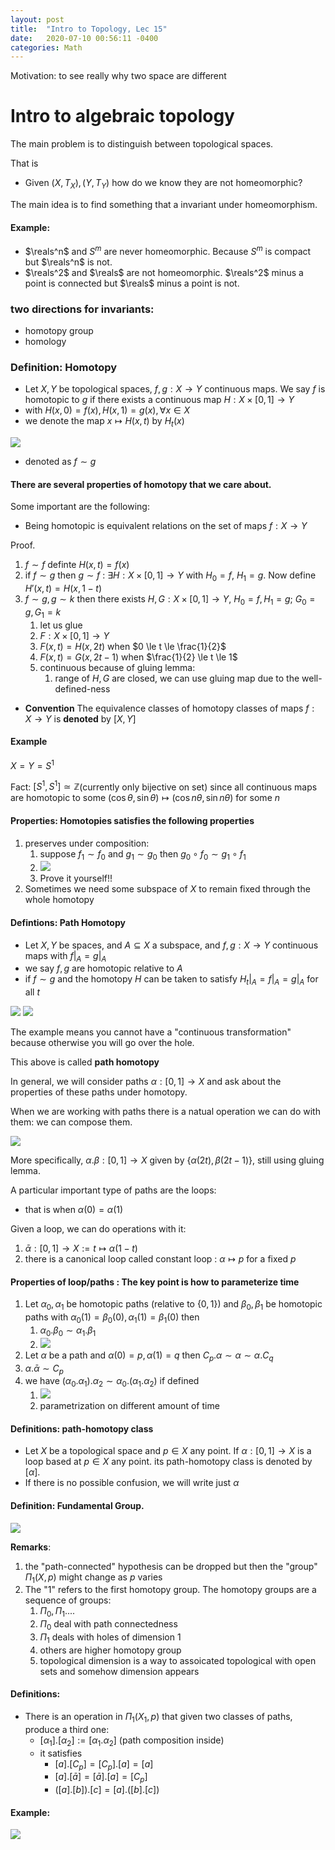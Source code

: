 ```yaml
---
layout: post
title:  "Intro to Topology, Lec 15"
date:   2020-07-10 00:56:11 -0400
categories: Math
---
```


Motivation: to see really why two space are different

# Intro to algebraic topology

The main problem is to distinguish between topological spaces.

That is

* Given $(X, T_X), (Y, T_Y)$ how do we know they are not homeomorphic?

The main idea is to find something that a invariant under homeomorphism.

#### Example: 
* $\reals^n$ and $S^m$ are never homeomorphic. Because $S^m$ is compact but $\reals^n$ is not.
* $\reals^2$ and $\reals$ are not homeomorphic. $\reals^2$ minus a point is connected but $\reals$ minus a point is not.

### two directions for invariants:
* homotopy group
* homology


### Definition: Homotopy
* Let $X, Y$ be topological spaces, $f, g : X \rightarrow Y$ continuous maps. We  say $f$ is homotopic to $g$  if there exists a continuous map $H : X \times [0, 1] \rightarrow Y$
* with $H(x, 0) = f(x), H(x,1) = g(x), \forall x \in X$
* we denote the map $x \mapsto H(x, t)$ by $H_t(x)$

![](../assets/img/2020-07-15-13-33-45.png)
* denoted as $f \sim g$

#### There are several properties of homotopy that we care about. 
Some important are the following:
*  Being homotopic is equivalent relations on the set of maps $f : X\rightarrow Y$
  
$\text{Proof.}$

1. $f \sim f$ definte $H(x, t) = f(x)$
2. if $f \sim g$ then $g \sim f$ : $\exists H: X \times [0,1] \rightarrow Y$ with $H_0 = f$, $H_1 = g$.  Now define $H'(x, t) = H(x, 1-t)$
3. $f \sim g, g\sim k$ then there exists $H, G: X \times [0,1] \rightarrow Y$, $H_0 = f, H_1 = g$; $G_0 = g, G_1 = k$
   1. let us glue
   2. $F : X \times [0,1] \rightarrow Y$
   3. $F(x,t) = H(x,2t)$ when $0 \le t \le \frac{1}{2}$
   4. $F(x,t) = G(x, 2t-1)$ when $\frac{1}{2} \le t \le 1$
   5. continuous because of gluing lemma:
      1. range of $H, G$ are closed, we can use gluing map due to the well-defined-ness
* **Convention** The equivalence classes of homotopy classes of maps $f : X \rightarrow Y$ is **denoted** by $[X, Y]$
#### Example
$X = Y = S^1$ 

Fact: $[S^1, S^1] \simeq {\mathbb Z}$(currently only bijective on set)  since all continuous maps are homotopic to some $(\cos \theta, \sin \theta) \mapsto (\cos n \theta, \sin n \theta)$ for some $n$

#### Properties: Homotopies satisfies the following properties
1. preserves under composition:
   1. suppose $f_1 \sim f_0$ and $g_1 \sim g_0$ then $g_0 \circ f_0 \sim g_1 \circ f_1$
   2. ![](../assets/img/2020-07-15-13-58-12.png)
   3. Prove it yourself!!
2. Sometimes we need some subspace of $X$ to remain fixed through the whole homotopy

#### Defintions: Path Homotopy 
* Let $X, Y$ be spaces, and $A \subseteq X$ a subspace, and $f, g: X \rightarrow Y$ continuous maps with $f |_A = g |_ A$
* we say $f, g$ are homotopic relative to $A$
* if $f \sim g$ and the homotopy $H$ can be taken to satisfy $H_t |_A = f|_A = g|_A$ for all $t$

![](../assets/img/2020-07-15-14-08-06.png)
![](../assets/img/2020-07-15-14-09-39.png)

The example means you cannot have a "continuous transformation" because otherwise you will go over the hole.

This above is called **path homotopy**

In general, we will consider paths $\alpha: [0,1] \rightarrow X$ and ask about the properties of these paths under homotopy.

When we are working with paths there is a natual operation we can do with them: we can compose them.

![](/assets/img/2020-07-15-14-13-43.png)

More specifically, $\alpha . \beta : [0,1] \rightarrow X$ given by $\{\alpha(2t), \beta(2t-1) \}$, still using gluing lemma.

A particular important type of paths are the loops:
*  that is when $\alpha(0) = \alpha(1)$

Given a loop, we can do operations with it:
1. $\bar{\alpha} : [0,1] \rightarrow X := t \mapsto \alpha(1-t)$
2. there is a canonical loop called constant loop : $\alpha \mapsto p$ for a fixed $p$

#### Properties of loop/paths : The key point is how to parameterize time
1. Let $\alpha_0, \alpha_1$ be homotopic paths (relative to $\{0, 1\}$) and $\beta_0, \beta_1$ be homotopic paths with $\alpha_0(1) = \beta_0(0), \alpha_1(1) = \beta_1(0)$ then 
   1. $\alpha_0 . \beta_0 \sim \alpha_1 . \beta_1$
   2. ![](../assets/img/2020-07-15-14-28-30.png)
2. Let $\alpha$ be a path and $\alpha(0) = p, \alpha(1) = q$ then $C_p . \alpha \sim \alpha \sim \alpha . C_q$
3. $\alpha . \bar{\alpha} \sim C_p$
4. we have $(\alpha_0 . \alpha_1). \alpha_2 \sim \alpha_0 . (\alpha_1 . \alpha_2)$ if defined
   1. ![](../assets/img/2020-07-15-14-30-19.png)
   2. parametrization on different amount of time

#### Definitions: path-homotopy class

* Let $X$ be a topological space and $p \in X$ any point. If $\alpha : [0,1] \rightarrow X$ is a loop based at $p \in X$ any point. its path-homotopy class is denoted by $[\alpha]$.
* If there is no possible confusion, we will write just $\alpha$

#### Definition: Fundamental Group.

![](../assets/img/2020-07-15-14-38-26.png)

**Remarks**:
1. the "path-connected" hypothesis can be dropped but then the "group" $\Pi_1(X, p)$ might change as $p$ varies
2. The "1" refers to the first homotopy group. The homotopy groups are a sequence of groups:
   1. $\Pi_0, \Pi_1 ....$
   2. $\Pi_0$ deal with path connectedness
   3. $\Pi_1$ deals with holes of dimension $1$
   4. others are higher homotopy group
   5. topological dimension is a way to assoicated topological with open sets and somehow dimension appears

#### Definitions: 
* There is an operation in $\Pi_1(X_1, p)$ that given two classes of paths, produce a third one:
  * $[\alpha_1]. [\alpha_2] := [\alpha_1 .\alpha_2]$ (path composition inside)
  * it satisfies
    * $[a]. [C_p] = [C_p] .[a] = [a]$
    * $[a] . [\bar{a}] = [\bar{a}] . [a] = [C_p]$
    * $([a] . [b]) . [c] = [a] . ([b] . [c])$

#### Example:


![](/assets/img/2020-07-15-15-00-07.png)
